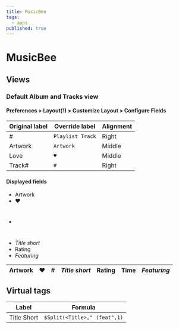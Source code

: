 ```yaml
---
title: MusicBee
tags:
  - apps
published: true
---
```


# MusicBee

## Views

### Default Album and Tracks view

#### Preferences > Layout(1) > Customize Layout > Configure Fields

Original label | Override label   | Alignment
---------------|------------------|----------
#              | `Playlist Track` | Right
Artwork        | `Artwork`        | Middle
Love           | `♥`              | Middle
Track#         | ` # `            | Right

#### Displayed fields 

- Artwork
- ♥
- #
- _Title short_
- Rating 
- _Featuring_


 Artwork | ♥ | # | _Title short_ | Rating | Time |  _Featuring_
|:------:|:-:|--:|:--------------|:-------|-----:|:-----------|


## Virtual tags

Label | Formula 
------|------------------------------------
Title Short     | `$Split(<Title>," (feat",1)` 




